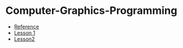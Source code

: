 # Computer-Graphics-Programming
- [Reference](comgraph.pdf)
- [Lesson 1](Lesson1.md)
- [Lesson2](Lesson2.md)
